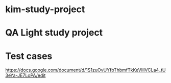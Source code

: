 # kim-study-project
# QA Light study project

# Test cases
https://docs.google.com/document/d/1S1zuOvUYfbThbmfTkKeVIiIVCLa4_tU3eYa-JE7LoPA/edit